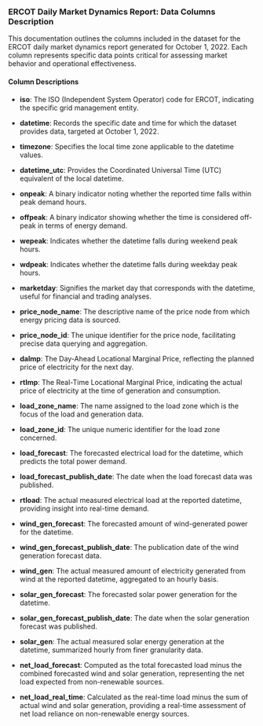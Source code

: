 ### ERCOT Daily Market Dynamics Report: Data Columns Description

This documentation outlines the columns included in the dataset for the ERCOT daily market dynamics report generated for October 1, 2022. Each column represents specific data points critical for assessing market behavior and operational effectiveness.

#### Column Descriptions

- **iso**: The ISO (Independent System Operator) code for ERCOT, indicating the specific grid management entity.

- **datetime**: Records the specific date and time for which the dataset provides data, targeted at October 1, 2022.

- **timezone**: Specifies the local time zone applicable to the datetime values.

- **datetime_utc**: Provides the Coordinated Universal Time (UTC) equivalent of the local datetime.

- **onpeak**: A binary indicator noting whether the reported time falls within peak demand hours.

- **offpeak**: A binary indicator showing whether the time is considered off-peak in terms of energy demand.

- **wepeak**: Indicates whether the datetime falls during weekend peak hours.

- **wdpeak**: Indicates whether the datetime falls during weekday peak hours.

- **marketday**: Signifies the market day that corresponds with the datetime, useful for financial and trading analyses.

- **price_node_name**: The descriptive name of the price node from which energy pricing data is sourced.

- **price_node_id**: The unique identifier for the price node, facilitating precise data querying and aggregation.

- **dalmp**: The Day-Ahead Locational Marginal Price, reflecting the planned price of electricity for the next day.

- **rtlmp**: The Real-Time Locational Marginal Price, indicating the actual price of electricity at the time of generation and consumption.

- **load_zone_name**: The name assigned to the load zone which is the focus of the load and generation data.

- **load_zone_id**: The unique numeric identifier for the load zone concerned.

- **load_forecast**: The forecasted electrical load for the datetime, which predicts the total power demand.

- **load_forecast_publish_date**: The date when the load forecast data was published.

- **rtload**: The actual measured electrical load at the reported datetime, providing insight into real-time demand.

- **wind_gen_forecast**: The forecasted amount of wind-generated power for the datetime.

- **wind_gen_forecast_publish_date**: The publication date of the wind generation forecast data.

- **wind_gen**: The actual measured amount of electricity generated from wind at the reported datetime, aggregated to an hourly basis.

- **solar_gen_forecast**: The forecasted solar power generation for the datetime.

- **solar_gen_forecast_publish_date**: The date when the solar generation forecast was published.

- **solar_gen**: The actual measured solar energy generation at the datetime, summarized hourly from finer granularity data.

- **net_load_forecast**: Computed as the total forecasted load minus the combined forecasted wind and solar generation, representing the net load expected from non-renewable sources.

- **net_load_real_time**: Calculated as the real-time load minus the sum of actual wind and solar generation, providing a real-time assessment of net load reliance on non-renewable energy sources.

